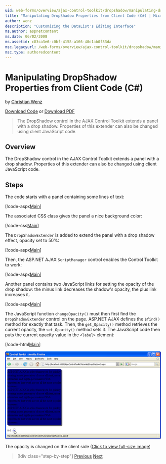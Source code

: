 ```yaml
---
uid: web-forms/overview/ajax-control-toolkit/dropshadow/manipulating-dropshadow-properties-from-client-code-cs
title: "Manipulating DropShadow Properties from Client Code (C#) | Microsoft Docs"
author: wenz
description: "Customizing the DataList's Editing Interface"
ms.author: aspnetcontent
ms.date: 06/02/2008
ms.assetid: c83ca3e6-c0bf-4158-a166-40c1ab0f33da
msc.legacyurl: /web-forms/overview/ajax-control-toolkit/dropshadow/manipulating-dropshadow-properties-from-client-code-cs
msc.type: authoredcontent
---
```

Manipulating DropShadow Properties from Client Code (C#)
====================
by [Christian Wenz](https://github.com/wenz)

[Download Code](http://download.microsoft.com/download/5/1/6/51652a81-500b-4f6b-88d3-617103e7941e/DropShadow2.cs.zip) or [Download PDF](http://download.microsoft.com/download/b/6/a/b6ae89ee-df69-4c87-9bfb-ad1eb2b23373/dropshadow2CS.pdf)

> The DropShadow control in the AJAX Control Toolkit extends a panel with a drop shadow. Properties of this extender can also be changed using client JavaScript code.


## Overview

The DropShadow control in the AJAX Control Toolkit extends a panel with a drop shadow. Properties of this extender can also be changed using client JavaScript code.

## Steps

The code starts with a panel containing some lines of text:

[!code-aspx[Main](manipulating-dropshadow-properties-from-client-code-cs/samples/sample1.aspx)]

The associated CSS class gives the panel a nice background color:

[!code-css[Main](manipulating-dropshadow-properties-from-client-code-cs/samples/sample2.css)]

The `DropShadowExtender` is added to extend the panel with a drop shadow effect, opacity set to 50%:

[!code-aspx[Main](manipulating-dropshadow-properties-from-client-code-cs/samples/sample3.aspx)]

Then, the ASP.NET AJAX `ScriptManager` control enables the Control Toolkit to work:

[!code-aspx[Main](manipulating-dropshadow-properties-from-client-code-cs/samples/sample4.aspx)]

Another panel contains two JavaScript links for setting the opacity of the drop shadow: the minus link decreases the shadow's opacity, the plus link increases it.

[!code-aspx[Main](manipulating-dropshadow-properties-from-client-code-cs/samples/sample5.aspx)]

The JavaScript function `changeOpacity()` must then first find the `DropShadowExtender` control on the page. ASP.NET AJAX defines the `$find()` method for exactly that task. Then, the `get_Opacity()` method retrieves the current opacity, the `set_Opacity()` method sets it. The JavaScript code then puts the current opacity value in the `<label>` element:

[!code-html[Main](manipulating-dropshadow-properties-from-client-code-cs/samples/sample6.html)]


[![The opacity is changed on the client side](manipulating-dropshadow-properties-from-client-code-cs/_static/image2.png)](manipulating-dropshadow-properties-from-client-code-cs/_static/image1.png)

The opacity is changed on the client side ([Click to view full-size image](manipulating-dropshadow-properties-from-client-code-cs/_static/image3.png))

> [!div class="step-by-step"]
> [Previous](adjusting-the-z-index-of-a-dropshadow-cs.md)
> [Next](adjusting-the-z-index-of-a-dropshadow-vb.md)
